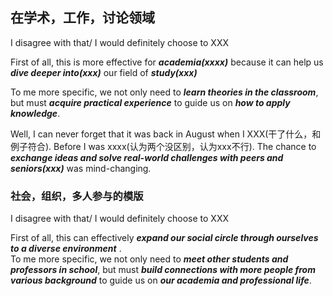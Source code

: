 ## 在学术，工作，讨论领域
I disagree with that/  I would definitely choose to XXX

First of all, this  is more effective for ***academia(xxxx)*** because it can help us ***dive deeper into(xxx)*** our field of ***study(xxx)***

To me more specific, we not only need to ***learn theories in the classroom***, but must ***acquire practical experience*** to guide us on ***how to apply knowledge***.

Well, I can never forget that it was back in August when I XXX(干了什么，和例子符合). Before I was xxxx(认为两个没区别，认为xxx不行). The chance to ***exchange ideas and solve real-world challenges with peers and seniors(xxx)*** was mind-changing.

### 社会，组织，多人参与的模版
I disagree with that/  I would definitely choose to XXX

First of all, this can effectively ***expand our social circle through ourselves to a diverse environment*** .  
To me more specific, we not only need to ***meet other students and professors in school***, but must ***build connections  with more people from various background*** to guide us on ***our academia and professional life***.
